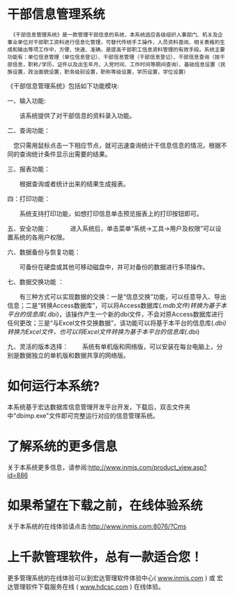 # 干部信息管理系统

     《干部信息管理系统》是一款管理干部信息的系统，本系统适应各级组织人事部门、机关及企事业单位对干部职工资料进行信息化管理，可替代传统手工操作，人员资料查阅、相关表格的生成和输出等项工作中，方便、快速、准确，是提高干部职工信息资料管理的有效手段。系统主要功能有：单位信息管理（单位信息登记）、干部信息管理（干部信息登记）、干部信息查询（按干部信息，职称/学历，证件以及出生年月、入党时间、工作时间等期间查询）、基础信息设置（民族设置，政治面貌设置，职务级别设置，职称等级设置，学历设置，学位设置）
《干部信息管理系统》包括如下功能模块:

一、输入功能:

　　该系统提供了对干部信息的资料录入功能。

二、查询功能：

　您只需用鼠标点击一下相应节点，就可迅速查询统计干信息信息的情况，根据不同的查询统计条件显示出需要的结果。

三、报表功能：

　　根据查询或者统计出来的结果生成报表。

四：打印功能：

　　系统支持打印功能，如想打印信息单击预览报表上的打印按钮即可。

五、安全功能：
　　　进入系统后，单击菜单“系统→工具→用户及权限”可以设置系统的各用户权限。

六、数据备份与恢复功能：

　　可备份在硬盘或其他可移动磁盘中，并可对备份的数据进行多项操作。

七、数据交换功能 ：

　　有三种方式可以实现数据的交换：一是“信息交换”功能，可以任意导入、导出信息；二是“转换Access数据库”，可以将Access数据库(*.mdb文件)转换为基于本平台的信息库(*.dbi)，该操作产生一个新的dbi文件，不会对原Access数据库进行任何更改；三是“与Excel文件交换数据”，该功能可以将基于本平台的信息库(*.dbi)转换为Excel文件，也可以将Excel文件转换为基于本平台的信息库(*.dbi)

九、灵活的版本选择：
　　系统有单机版和网络版，可以安装在每台电脑上，分别是数据独立的单机版和数据共享的网络版。


# 如何运行本系统?

本系统基于宏达数据库信息管理开发平台开发，下载后，双击文件夹中"dbimp.exe"文件即可完整运行对应的信息管理系统。

# 了解系统的更多信息

关于本系统更多信息，请参阅:http://www.inmis.com/product_view.asp?id=886

# 如果希望在下载之前，在线体验系统

关于本系统的在线体验请点击:http://www.inmis.com:8076/?Cms

# 上千款管理软件，总有一款适合您！

更多管理系统的在线体验可以到宏达管理软件体验中心( www.inmis.com ) 或 宏达管理软件下载服务在线 ( www.hdcsc.com ) 在线体验。

